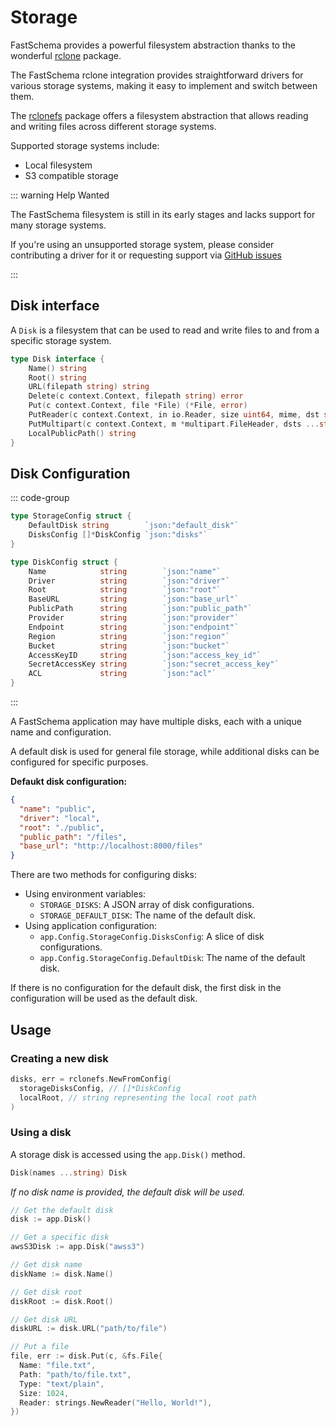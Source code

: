 # Storage

FastSchema provides a powerful filesystem abstraction thanks to the wonderful [rclone](https://rclone.org/) package.

The FastSchema rclone integration provides straightforward drivers for various storage systems, making it easy to implement and switch between them.

The [rclonefs](https://pkg.go.dev/github.com/fastschema/fastschema/pkg/rclonefs) package offers a filesystem abstraction that allows reading and writing files across different storage systems.

Supported storage systems include:

- Local filesystem
- S3 compatible storage

::: warning Help Wanted

The FastSchema filesystem is still in its early stages and lacks support for many storage systems.

If you're using an unsupported storage system, please consider contributing a driver for it or requesting support via  [GitHub issues](https://github.com/fastschema/fastschema/issues)

:::

## Disk interface

A `Disk` is a filesystem that can be used to read and write files to and from a specific storage system.

```go
type Disk interface {
	Name() string
	Root() string
	URL(filepath string) string
	Delete(c context.Context, filepath string) error
	Put(c context.Context, file *File) (*File, error)
	PutReader(c context.Context, in io.Reader, size uint64, mime, dst string) (*File, error)
	PutMultipart(c context.Context, m *multipart.FileHeader, dsts ...string) (*File, error)
	LocalPublicPath() string
}
```

## Disk Configuration

::: code-group

```go [StorageConfig]
type StorageConfig struct {
	DefaultDisk string        `json:"default_disk"`
	DisksConfig []*DiskConfig `json:"disks"`
}
```

```go [DiskConfig]
type DiskConfig struct {
	Name            string        `json:"name"`
	Driver          string        `json:"driver"`
	Root            string        `json:"root"`
	BaseURL         string        `json:"base_url"`
	PublicPath      string        `json:"public_path"`
	Provider        string        `json:"provider"`
	Endpoint        string        `json:"endpoint"`
	Region          string        `json:"region"`
	Bucket          string        `json:"bucket"`
	AccessKeyID     string        `json:"access_key_id"`
	SecretAccessKey string        `json:"secret_access_key"`
	ACL             string        `json:"acl"`
}
```

:::

A FastSchema application may have multiple disks, each with a unique name and configuration.

A default disk is used for general file storage, while additional disks can be configured for specific purposes.

**Defaukt disk configuration:**

```json
{
  "name": "public",
  "driver": "local",
  "root": "./public",
  "public_path": "/files",
  "base_url": "http://localhost:8000/files"
}
```

There are two methods for configuring disks:

- Using environment variables:
  - `STORAGE_DISKS`: A JSON array of disk configurations.
  - `STORAGE_DEFAULT_DISK`: The name of the default disk.
- Using application configuration:
  - `app.Config.StorageConfig.DisksConfig`: A slice of disk configurations.
  - `app.Config.StorageConfig.DefaultDisk`: The name of the default disk.

If there is no configuration for the default disk, the first disk in the configuration will be used as the default disk.

## Usage

### Creating a new disk
```go
disks, err = rclonefs.NewFromConfig(
  storageDisksConfig, // []*DiskConfig
  localRoot, // string representing the local root path
)
 ```

### Using a disk

A storage disk is accessed using the `app.Disk()` method.

```go
Disk(names ...string) Disk
```

_If no disk name is provided, the default disk will be used._

```go
// Get the default disk
disk := app.Disk()

// Get a specific disk
awsS3Disk := app.Disk("awss3")

// Get disk name
diskName := disk.Name()

// Get disk root
diskRoot := disk.Root()

// Get disk URL
diskURL := disk.URL("path/to/file")

// Put a file
file, err := disk.Put(c, &fs.File{
  Name: "file.txt",
  Path: "path/to/file.txt",
  Type: "text/plain",
  Size: 1024,
  Reader: strings.NewReader("Hello, World!"),
})
```
